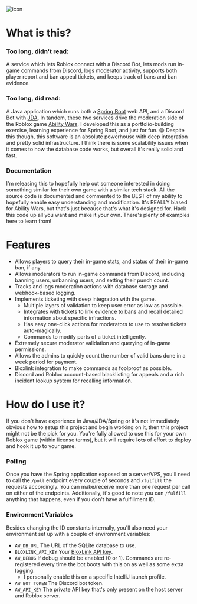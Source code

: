 ![icon](https://github.com/user-attachments/assets/1dc24087-758a-4508-b38e-550fd40ade87)

# What is this?

### Too long, didn't read:
A service which lets Roblox connect with a Discord Bot, lets mods run in-game commands from Discord, logs moderator activity, supports both player report and ban appeal tickets, and keeps track of bans and ban evidence.

### Too long, did read:
A Java application which runs both a [Spring Boot](https://spring.io/projects/spring-boot) web API, and a Discord Bot with [JDA](https://github.com/discord-jda/JDA). In tandem, these two services drive the moderation side of the Roblox game [Ability Wars](https://www.roblox.com/games/8260276694/UPDATE-Ability-Wars). I developed this as a portfolio-building exercise, learning experience for Spring Boot, and just for fun. 😁 Despite this though, this software is an absolute powerhouse with deep integration and pretty solid infrastructure. I think there is some scalability issues when it comes to how the database code works, but overall it's really solid and fast.

### Documentation
I'm releasing this to hopefully help out someone interested in doing something similar for their own game with a similar tech stack. All the source code is documented and commented to the BEST of my ability to hopefully enable easy understanding and modification. It's REALLY biased for Ability Wars, but that's just because that's what it's designed for. Hack this code up all you want and make it your own. There's plenty of examples here to learn from!

# Features
- Allows players to query their in-game stats, and status of their in-game ban, if any.
- Allows moderators to run in-game commands from Discord, including banning users, unbanning users, and setting their punch count.
- Tracks and logs moderation actions with database storage and webhook-based logging.
- Implements ticketing with deep integration with the game.
  - Multiple layers of validation to keep user error as low as possible.
  - Integrates with tickets to link evidence to bans and recall detailed information about specific infractions.
  - Has easy one-click actions for moderators to use to resolve tickets auto-magically.
  - Commands to modify parts of a ticket intelligently.
- Extremely secure moderator validation and querying of in-game permissions.
- Allows the admins to quickly count the number of valid bans done in a week period for payment.
- Bloxlink integration to make commands as foolproof as possible.
- Discord and Roblox account-based blacklisting for appeals and a rich incident lookup system for recalling information.

# How do I use it?
If you don't have experience in Java/JDA/Spring or it's not immediately obvious how to setup this project and begin working on it, then this project might not be the pick for you.
You're fully allowed to use this for your own Roblox game (within license terms), but it will require **lots** of effort to deploy and hook it up to your game. 

### Polling
Once you have the Spring application exposed on a server/VPS, you'll need to call the `/poll` endpoint every couple of seconds and `/fulfill` the requests accordingly.
You can make/receive more than one request per call on either of the endpoints. Additionally, it's good to note you can `/fulfill` anything that happens, even if you don't have a fulfillment ID.

### Environment Variables
Besides changing the ID constants internally, you'll also need your environment set up with a couple of environment variables:
- `AW_DB_URL` The URL of the SQLite database to use.
- `BLOXLINK_API_KEY` Your [BloxLink API key](https://blox.link/dashboard/user/developer).
- `AW_DEBUG` If debug should be enabled (0 or 1). Commands are re-registered every time the bot boots with this on as well as some extra logging.
  - I personally enable this on a specific IntelliJ launch profile.
- `AW_BOT_TOKEN` The Discord bot token.
- `AW_API_KEY` The private API key that's only present on the host server and Roblox server.
